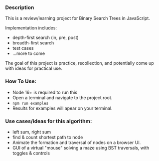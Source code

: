 ### Description

This is a review/learning project for Binary Search Trees in JavaScript.

Implementation includes:
* depth-first search (in, pre, post)
* breadth-first search
* test cases
* ...more to come

The goal of this project is practice, recollection, and potentially come up with ideas for practical use.

### How To Use:

* Node 16+ is required to run this
* Open a terminal and navigate to the project root.
* `npm run examples`
* Results for examples will apear on your terminal.

### Use cases/ideas for this algorithm:

* left sum, right sum
* find & count shortest path to node
* Animate the formation and traversal of nodes on a browser UI.
* GUI of a virtual "mouse" solving a maze using BST traversals, with toggles & controls